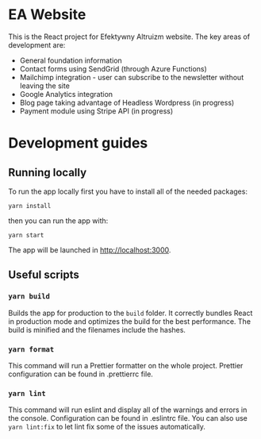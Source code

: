 # EA Website

This is the React project for Efektywny Altruizm website. The key areas of development are:

- General foundation information
- Contact forms using SendGrid (through Azure Functions)
- Mailchimp integration - user can subscribe to the newsletter without leaving the site
- Google Analytics integration
- Blog page taking advantage of Headless Wordpress (in progress)
- Payment module using Stripe API (in progress)

# Development guides

## Running locally

To run the app locally first you have to install all of the needed packages:

`yarn install`

then you can run the app with:

`yarn start`

The app will be launched in [http://localhost:3000](http://localhost:3000).

## Useful scripts

### `yarn build`

Builds the app for production to the `build` folder. It correctly bundles React in production mode and optimizes the build for the best performance. The build is minified and the filenames include the hashes.

### `yarn format`

This command will run a Prettier formatter on the whole project. Prettier configuration can be found in .prettierrc file.

### `yarn lint`

This command will run eslint and display all of the warnings and errors in the console. Configuration can be found in .eslintrc file. You can also use `yarn lint:fix` to let lint fix some of the issues automatically.
